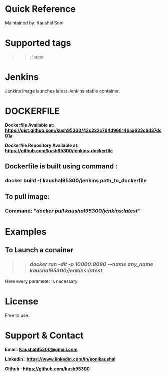 # Quick Reference
Maintained by: Kaushal Soni

# Supported tags
>> : latest

# Jenkins
Jenkins image launches latest Jenkins stable container. 

# DOCKERFILE

<b> Dockerfile Available at:  https://gist.github.com/kush95300/42c222c764d968146aa623c6d37dc01a </b>

<b> Dockerfile Repository Available at: https://github.com/kush95300/jenkins-dockerfile </b>


## Dockerfile is built using command :

### docker build -t kaushal95300/jenkins  path_to_dockerfile

## To pull image:

### Command: <i> "docker pull kaushal95300/jenkins:latest"
</i>

# Examples

##  To Launch a conainer
>> ### <i> docker run -dit -p 10000:8080 --name any_name kaushal95300/jenkins:latest </i>

Here every parameter is necessary.

# License

Free to use.

# Support & Contact
<b>

Email: Kaushal95300@gmail.com

Linkedin : https://www.linkedin.com/in/sonikaushal

Github : https://github.com/kush95300 </b>



